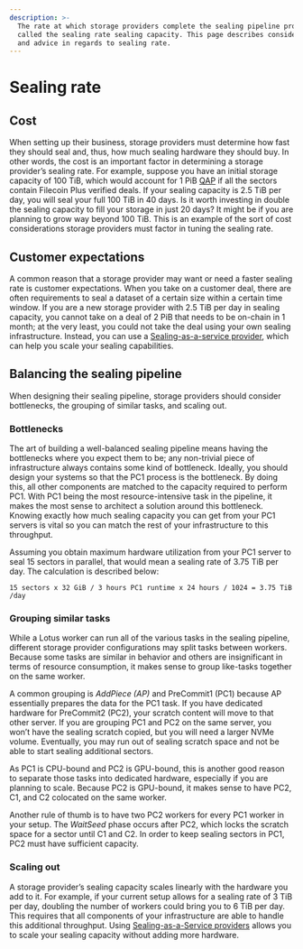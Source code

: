 ```yaml
---
description: >-
  The rate at which storage providers complete the sealing pipeline process is
  called the sealing rate sealing capacity. This page describes considerations
  and advice in regards to sealing rate.
---
```


# Sealing rate

## Cost

When setting up their business, storage providers must determine how fast they should seal and, thus, how much sealing hardware they should buy. In other words, the cost is an important factor in determining a storage provider’s sealing rate. For example, suppose you have an initial storage capacity of 100 TiB, which would account for 1 PiB [QAP](../../reference/general/glossary.md#quality-adjusted-storage-power) if all the sectors contain Filecoin Plus verified deals. If your sealing capacity is 2.5 TiB per day, you will seal your full 100 TiB in 40 days. Is it worth investing in double the sealing capacity to fill your storage in just 20 days? It might be if you are planning to grow way beyond 100 TiB. This is an example of the sort of cost considerations storage providers must factor in tuning the sealing rate.

## Customer expectations

A common reason that a storage provider may want or need a faster sealing rate is customer expectations. When you take on a customer deal, there are often requirements to seal a dataset of a certain size within a certain time window. If you are a new storage provider with 2.5 TiB per day in sealing capacity, you cannot take on a deal of 2 PiB that needs to be on-chain in 1 month; at the very least, you could not take the deal using your own sealing infrastructure. Instead, you can use a [Sealing-as-a-service provider](sealing-as-a-service.md), which can help you scale your sealing capabilities.

## Balancing the sealing pipeline

When designing their sealing pipeline, storage providers should consider bottlenecks, the grouping of similar tasks, and scaling out.

### Bottlenecks

The art of building a well-balanced sealing pipeline means having the bottlenecks where you expect them to be; any non-trivial piece of infrastructure always contains some kind of bottleneck. Ideally, you should design your systems so that the PC1 process is the bottleneck. By doing this, all other components are matched to the capacity required to perform PC1. With PC1 being the most resource-intensive task in the pipeline, it makes the most sense to architect a solution around this bottleneck. Knowing exactly how much sealing capacity you can get from your PC1 servers is vital so you can match the rest of your infrastructure to this throughput.

Assuming you obtain maximum hardware utilization from your PC1 server to seal 15 sectors in parallel, that would mean a sealing rate of 3.75 TiB per day. The calculation is described below:

```plaintext
15 sectors x 32 GiB / 3 hours PC1 runtime x 24 hours / 1024 = 3.75 TiB /day
```

### Grouping similar tasks

While a Lotus worker can run all of the various tasks in the sealing pipeline, different storage provider configurations may split tasks between workers. Because some tasks are similar in behavior and others are insignificant in terms of resource consumption, it makes sense to group like-tasks together on the same worker.

A common grouping is _AddPiece (AP)_ and PreCommit1 (PC1) because AP essentially prepares the data for the PC1 task. If you have dedicated hardware for PreCommit2 (PC2), your scratch content will move to that other server. If you are grouping PC1 and PC2 on the same server, you won’t have the sealing scratch copied, but you will need a larger NVMe volume. Eventually, you may run out of sealing scratch space and not be able to start sealing additional sectors.

As PC1 is CPU-bound and PC2 is GPU-bound, this is another good reason to separate those tasks into dedicated hardware, especially if you are planning to scale. Because PC2 is GPU-bound, it makes sense to have PC2, C1, and C2 colocated on the same worker.

Another rule of thumb is to have two PC2 workers for every PC1 worker in your setup. The _WaitSeed_ phase occurs after PC2, which locks the scratch space for a sector until C1 and C2. In order to keep sealing sectors in PC1, PC2 must have sufficient capacity.

### Scaling out

A storage provider’s sealing capacity scales linearly with the hardware you add to it. For example, if your current setup allows for a sealing rate of 3 TiB per day, doubling the number of workers could bring you to 6 TiB per day. This requires that all components of your infrastructure are able to handle this additional throughput. Using [Sealing-as-a-Service providers](sealing-as-a-service.md) allows you to scale your sealing capacity without adding more hardware.
